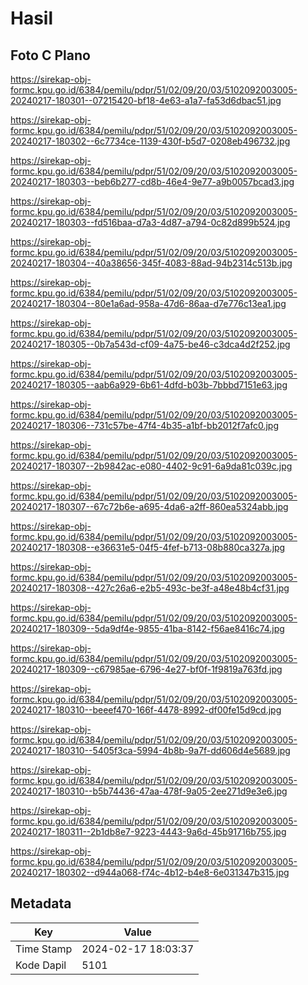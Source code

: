 # Hasil

## Foto C Plano

https://sirekap-obj-formc.kpu.go.id/6384/pemilu/pdpr/51/02/09/20/03/5102092003005-20240217-180301--07215420-bf18-4e63-a1a7-fa53d6dbac51.jpg

https://sirekap-obj-formc.kpu.go.id/6384/pemilu/pdpr/51/02/09/20/03/5102092003005-20240217-180302--6c7734ce-1139-430f-b5d7-0208eb496732.jpg

https://sirekap-obj-formc.kpu.go.id/6384/pemilu/pdpr/51/02/09/20/03/5102092003005-20240217-180303--beb6b277-cd8b-46e4-9e77-a9b0057bcad3.jpg

https://sirekap-obj-formc.kpu.go.id/6384/pemilu/pdpr/51/02/09/20/03/5102092003005-20240217-180303--fd516baa-d7a3-4d87-a794-0c82d899b524.jpg

https://sirekap-obj-formc.kpu.go.id/6384/pemilu/pdpr/51/02/09/20/03/5102092003005-20240217-180304--40a38656-345f-4083-88ad-94b2314c513b.jpg

https://sirekap-obj-formc.kpu.go.id/6384/pemilu/pdpr/51/02/09/20/03/5102092003005-20240217-180304--80e1a6ad-958a-47d6-86aa-d7e776c13ea1.jpg

https://sirekap-obj-formc.kpu.go.id/6384/pemilu/pdpr/51/02/09/20/03/5102092003005-20240217-180305--0b7a543d-cf09-4a75-be46-c3dca4d2f252.jpg

https://sirekap-obj-formc.kpu.go.id/6384/pemilu/pdpr/51/02/09/20/03/5102092003005-20240217-180305--aab6a929-6b61-4dfd-b03b-7bbbd7151e63.jpg

https://sirekap-obj-formc.kpu.go.id/6384/pemilu/pdpr/51/02/09/20/03/5102092003005-20240217-180306--731c57be-47f4-4b35-a1bf-bb2012f7afc0.jpg

https://sirekap-obj-formc.kpu.go.id/6384/pemilu/pdpr/51/02/09/20/03/5102092003005-20240217-180307--2b9842ac-e080-4402-9c91-6a9da81c039c.jpg

https://sirekap-obj-formc.kpu.go.id/6384/pemilu/pdpr/51/02/09/20/03/5102092003005-20240217-180307--67c72b6e-a695-4da6-a2ff-860ea5324abb.jpg

https://sirekap-obj-formc.kpu.go.id/6384/pemilu/pdpr/51/02/09/20/03/5102092003005-20240217-180308--e36631e5-04f5-4fef-b713-08b880ca327a.jpg

https://sirekap-obj-formc.kpu.go.id/6384/pemilu/pdpr/51/02/09/20/03/5102092003005-20240217-180308--427c26a6-e2b5-493c-be3f-a48e48b4cf31.jpg

https://sirekap-obj-formc.kpu.go.id/6384/pemilu/pdpr/51/02/09/20/03/5102092003005-20240217-180309--5da9df4e-9855-41ba-8142-f56ae8416c74.jpg

https://sirekap-obj-formc.kpu.go.id/6384/pemilu/pdpr/51/02/09/20/03/5102092003005-20240217-180309--c67985ae-6796-4e27-bf0f-1f9819a763fd.jpg

https://sirekap-obj-formc.kpu.go.id/6384/pemilu/pdpr/51/02/09/20/03/5102092003005-20240217-180310--beeef470-166f-4478-8992-df00fe15d9cd.jpg

https://sirekap-obj-formc.kpu.go.id/6384/pemilu/pdpr/51/02/09/20/03/5102092003005-20240217-180310--5405f3ca-5994-4b8b-9a7f-dd606d4e5689.jpg

https://sirekap-obj-formc.kpu.go.id/6384/pemilu/pdpr/51/02/09/20/03/5102092003005-20240217-180310--b5b74436-47aa-478f-9a05-2ee271d9e3e6.jpg

https://sirekap-obj-formc.kpu.go.id/6384/pemilu/pdpr/51/02/09/20/03/5102092003005-20240217-180311--2b1db8e7-9223-4443-9a6d-45b91716b755.jpg

https://sirekap-obj-formc.kpu.go.id/6384/pemilu/pdpr/51/02/09/20/03/5102092003005-20240217-180302--d944a068-f74c-4b12-b4e8-6e031347b315.jpg


## Metadata

| Key        | Value               |
| ---------- | ------------------- |
| Time Stamp | 2024-02-17 18:03:37 |
| Kode Dapil | 5101                |



